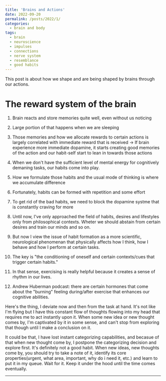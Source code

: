 ```yaml
---
title: 'Brains and Actions'
date: 2022-09-20
permalink: /posts/2022/1/
categories: 
  - brain and body
tags:
  - brain
  - neuroscience
  - impulses
  - connections
  - nerve system
  - resemblance
  - good habits
---
```

This post is about how we shape and are being shaped by brains through our actions. 


The reward system of the brain
======
1. Brain reacts and store memories quite well, even without us noticing
2. Large portion of that happens when we are sleeping
3. Those memories and how we allocate rewards to certain actions is largely correlated with immediate reward that is received -> If brain experience more immediate dopamine, it starts creating good memories of the action and our habit-self start to lean in towards those actions
4. When we don't have the sufficient level of mental energy for cognitively demaning tasks, our habits come into play.
5. How we formulate those habits and the usual mode of thinking is where we accumulate difference
6. Fortunately, habits can be formed with repetition and some effort
7. To get rid of the bad habits, we need to block the dopamine systme that is constantly craving for more

1. Until now, I've only approached the field of habits, desires and lifestyles only from philosophical contexts. Wheter we should abstain from certain desires and train our minds and so on.
2. But now I view the issue of habit formation as a more scientific, neurological phenomenan that physically affects how I think, how I behave and how I perform at certain tasks.
3. The key is "the conditioning of oneself and certain contexts/cues that trigger certain habits."
4. In that sense, exercising is really helpful because it creates a sense of rhythm in our lives.
5. Andrew Huberman podcast: there are certain hormones that come about the "burning" feeling during/after exercise that enhances our cognitive abilities.

Here's the thing, I deviate now and then from the task at hand. It's not like I'm flying but I have this constant flow of thoughts flowing into my head that requires me to act instantly upon it. When some new idea or new thought comes by, I'm captivated by it in some sense, and can't stop from exploring that though until I make a conclusion on it.

It could be that, I have lost instant categorizing capabilities, and becasue of that when new thought come by, I postpone the categorizing decision and explore first. It's definitely not a good habit. When new ideas, new thoughts come by, you should try to take a note of it, identify its core properties(urgent, what area, important, why do i need it, etc.) and learn to put it in my queue. Wait for it. Keep it under the hood until the time comes eventually.

<!-- Your brain's been fu**ed quite bad over the last 6 years. -->
------


